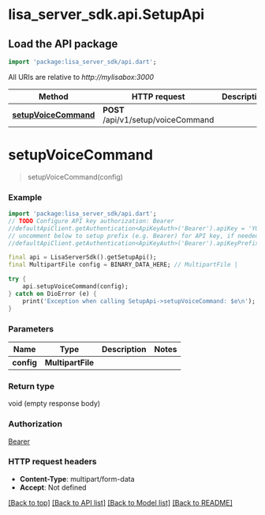 # lisa_server_sdk.api.SetupApi

## Load the API package
```dart
import 'package:lisa_server_sdk/api.dart';
```

All URIs are relative to *http://mylisabox:3000*

Method | HTTP request | Description
------------- | ------------- | -------------
[**setupVoiceCommand**](SetupApi.md#setupvoicecommand) | **POST** /api/v1/setup/voiceCommand | 


# **setupVoiceCommand**
> setupVoiceCommand(config)



### Example 
```dart
import 'package:lisa_server_sdk/api.dart';
// TODO Configure API key authorization: Bearer
//defaultApiClient.getAuthentication<ApiKeyAuth>('Bearer').apiKey = 'YOUR_API_KEY';
// uncomment below to setup prefix (e.g. Bearer) for API key, if needed
//defaultApiClient.getAuthentication<ApiKeyAuth>('Bearer').apiKeyPrefix = 'Bearer';

final api = LisaServerSdk().getSetupApi();
final MultipartFile config = BINARY_DATA_HERE; // MultipartFile | 

try { 
    api.setupVoiceCommand(config);
} catch on DioError (e) {
    print('Exception when calling SetupApi->setupVoiceCommand: $e\n');
}
```

### Parameters

Name | Type | Description  | Notes
------------- | ------------- | ------------- | -------------
 **config** | **MultipartFile**|  | 

### Return type

void (empty response body)

### Authorization

[Bearer](../README.md#Bearer)

### HTTP request headers

 - **Content-Type**: multipart/form-data
 - **Accept**: Not defined

[[Back to top]](#) [[Back to API list]](../README.md#documentation-for-api-endpoints) [[Back to Model list]](../README.md#documentation-for-models) [[Back to README]](../README.md)

